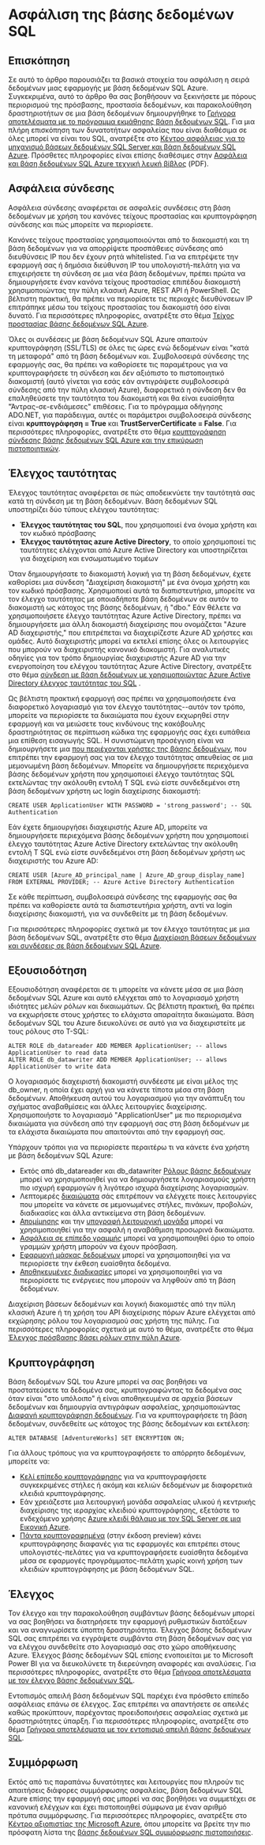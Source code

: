 <properties
   pageTitle="Επισκόπηση ασφαλείας βάσης δεδομένων SQL"
   description="Μάθετε σχετικά με την ασφάλεια βάσης δεδομένων SQL Azure και του SQL Server, συμπεριλαμβανομένων των διαφορών μεταξύ στο cloud και SQL Server εσωτερικής εγκατάστασης όταν θέλετε να τον έλεγχο ταυτότητας, εξουσιοδότησης, ασφάλεια σύνδεσης, κρυπτογράφησης και συμμόρφωσης."
   services="sql-database"
   documentationCenter=""
   authors="tmullaney"
   manager="jhubbard"
   editor=""/>

<tags
   ms.service="sql-database"
   ms.devlang="NA"
   ms.topic="article"
   ms.tgt_pltfrm="NA"
   ms.workload="data-management"
   ms.date="06/09/2016"
   ms.author="thmullan;jackr"/>


# <a name="securing-your-sql-database"></a>Ασφάλιση της βάσης δεδομένων SQL

## <a name="overview"></a>Επισκόπηση

Σε αυτό το άρθρο παρουσιάζει τα βασικά στοιχεία του ασφάλιση η σειρά δεδομένων μιας εφαρμογής με βάση δεδομένων SQL Azure. Συγκεκριμένα, αυτό το άρθρο θα σας βοηθήσουν να ξεκινήσετε με πόρους περιορισμού της πρόσβασης, προστασία δεδομένων, και παρακολούθηση δραστηριοτήτων σε μια βάση δεδομένων δημιουργήθηκε το [Γρήγορα αποτελέσματα με το πρόγραμμα εκμάθησης βάση δεδομένων SQL](sql-database-get-started.md). Για μια πλήρη επισκόπηση των δυνατοτήτων ασφαλείας που είναι διαθέσιμα σε όλες μπορεί να είναι του SQL, ανατρέξτε στο [Κέντρο ασφάλειας για το μηχανισμό βάσεων δεδομένων SQL Server και βάση δεδομένων SQL Azure](https://msdn.microsoft.com/library/bb510589). Πρόσθετες πληροφορίες είναι επίσης διαθέσιμες στην [Ασφάλεια και βάση δεδομένων SQL Azure τεχνική λευκή βίβλος](https://download.microsoft.com/download/A/C/3/AC305059-2B3F-4B08-9952-34CDCA8115A9/Security_and_Azure_SQL_Database_White_paper.pdf) (PDF).

## <a name="connection-security"></a>Ασφάλεια σύνδεσης

Ασφάλεια σύνδεσης αναφέρεται σε ασφαλείς συνδέσεις στη βάση δεδομένων με χρήση του κανόνες τείχους προστασίας και κρυπτογράφηση σύνδεσης και πώς μπορείτε να περιορίσετε.

Κανόνες τείχους προστασίας χρησιμοποιούνται από το διακομιστή και τη βάση δεδομένων για να απορρίψετε προσπάθειες σύνδεσης από διευθύνσεις IP που δεν έχουν ρητά whitelisted. Για να επιτρέψετε την εφαρμογή σας ή δημόσια διεύθυνση IP του υπολογιστή-πελάτη για να επιχειρήσετε τη σύνδεση σε μια νέα βάση δεδομένων, πρέπει πρώτα να δημιουργήσετε έναν κανόνα τείχους προστασίας επιπέδου διακομιστή χρησιμοποιώντας την πύλη κλασική Azure, REST API ή PowerShell. Ως βέλτιστη πρακτική, θα πρέπει να περιορίσετε τις περιοχές διευθύνσεων IP επιτράπηκε μέσω του τείχους προστασίας του διακομιστή όσο είναι δυνατό. Για περισσότερες πληροφορίες, ανατρέξτε στο θέμα [Τείχος προστασίας βάσης δεδομένων SQL Azure](https://msdn.microsoft.com/library/ee621782).

Όλες οι συνδέσεις με βάση δεδομένων SQL Azure απαιτούν κρυπτογράφηση (SSL/TLS) σε όλες τις ώρες ενώ δεδομένων είναι "κατά τη μεταφορά" από τη βάση δεδομένων και. Συμβολοσειρά σύνδεσης της εφαρμογής σας, θα πρέπει να καθορίσετε τις παραμέτρους για να κρυπτογραφήσετε τη σύνδεση και *δεν* αξιόπιστο το πιστοποιητικό διακομιστή (αυτό γίνεται για εσάς εάν αντιγράψετε συμβολοσειρά σύνδεσης από την πύλη κλασική Azure), διαφορετικά η σύνδεση δεν θα επαληθεύσετε την ταυτότητα του διακομιστή και θα είναι ευαίσθητα "Άντρας-σε-ενδιάμεσες" επιθέσεις. Για το πρόγραμμα οδήγησης ADO.NET, για παράδειγμα, αυτές οι παράμετροι συμβολοσειρά σύνδεσης είναι **κρυπτογράφηση = True** και **TrustServerCertificate = False**. Για περισσότερες πληροφορίες, ανατρέξτε στο θέμα [κρυπτογράφηση σύνδεσης βάσης δεδομένων SQL Azure και την επικύρωση πιστοποιητικών](https://msdn.microsoft.com/library/azure/ff394108#encryption).


## <a name="authentication"></a>Έλεγχος ταυτότητας

Έλεγχος ταυτότητας αναφέρεται σε πώς αποδεικνύετε την ταυτότητά σας κατά τη σύνδεση με τη βάση δεδομένων. Βάση δεδομένων SQL υποστηρίζει δύο τύπους ελέγχου ταυτότητας:

 - **Έλεγχος ταυτότητας του SQL**, που χρησιμοποιεί ένα όνομα χρήστη και τον κωδικό πρόσβασης
 - **Έλεγχος ταυτότητας azure Active Directory**, το οποίο χρησιμοποιεί τις ταυτότητες ελέγχονται από Azure Active Directory και υποστηρίζεται για διαχείριση και ενσωματωμένο τομέων

Όταν δημιουργήσατε το διακομιστή λογική για τη βάση δεδομένων, έχετε καθορίσει μια σύνδεση "Διαχείριση διακομιστή" με ένα όνομα χρήστη και τον κωδικό πρόσβασης. Χρησιμοποιεί αυτά τα διαπιστευτήρια, μπορείτε να τον έλεγχο ταυτότητας με οποιαδήποτε βάση δεδομένων σε αυτόν το διακομιστή ως κάτοχος της βάσης δεδομένων, ή "dbo." Εάν θέλετε να χρησιμοποιήσετε έλεγχο ταυτότητας Azure Active Directory, πρέπει να δημιουργήσετε μια άλλη διακομιστή διαχείρισης που ονομάζεται "Azure AD διαχειριστής," που επιτρέπεται να διαχειρίζεστε Azure AD χρήστες και ομάδες. Αυτό διαχειριστής μπορεί να εκτελεί επίσης όλες οι λειτουργίες που μπορούν να διαχειριστής κανονικό διακομιστή. Για αναλυτικές οδηγίες για τον τρόπο δημιουργίας διαχειριστής Azure AD για την ενεργοποίηση του ελέγχου ταυτότητας Azure Active Directory, ανατρέξτε στο θέμα [σύνδεση με βάση δεδομένων με χρησιμοποιώντας Azure Active Directory έλεγχος ταυτότητας του SQL](sql-database-aad-authentication.md) .

Ως βέλτιστη πρακτική εφαρμογή σας πρέπει να χρησιμοποιήσετε ένα διαφορετικό λογαριασμό για τον έλεγχο ταυτότητας--αυτόν τον τρόπο, μπορείτε να περιορίσετε τα δικαιώματα που έχουν εκχωρηθεί στην εφαρμογή και να μειώσετε τους κινδύνους της κακόβουλης δραστηριότητας σε περίπτωση κώδικα της εφαρμογής σας έχει ευπάθεια μια επίθεση εισαγωγής SQL. Η συνιστώμενη προσέγγιση είναι να δημιουργήσετε μια [που περιέχονται χρήστες της βάσης δεδομένων](https://msdn.microsoft.com/library/ff929188), που επιτρέπει την εφαρμογή σας για τον έλεγχο ταυτότητας απευθείας σε μια μεμονωμένη βάση δεδομένων. Μπορείτε να δημιουργήσετε περιεχόμενα βάσης δεδομένων χρήστη που χρησιμοποιεί έλεγχο ταυτότητας SQL εκτελώντας την ακόλουθη εντολή T SQL ενώ είστε συνδεδεμένοι στη βάση δεδομένων χρήστη ως login διαχείρισης διακομιστή:

```
CREATE USER ApplicationUser WITH PASSWORD = 'strong_password'; -- SQL Authentication
```

Εάν έχετε δημιουργήσει διαχειριστής Azure AD, μπορείτε να δημιουργήσετε περιεχόμενα βάσης δεδομένων χρήστη που χρησιμοποιεί έλεγχο ταυτότητας Azure Active Directory εκτελώντας την ακόλουθη εντολή T SQL ενώ είστε συνδεδεμένοι στη βάση δεδομένων χρήστη ως διαχειριστής του Azure AD:

```
CREATE USER [Azure_AD_principal_name | Azure_AD_group_display_name] FROM EXTERNAL PROVIDER; -- Azure Active Directory Authentication
```

Σε κάθε περίπτωση, συμβολοσειρά σύνδεσης της εφαρμογής σας θα πρέπει να καθορίσετε αυτά τα διαπιστευτήρια χρήστη, αντί να login διαχείρισης διακομιστή, για να συνδεθείτε με τη βάση δεδομένων.

Για περισσότερες πληροφορίες σχετικά με τον έλεγχο ταυτότητας με μια βάση δεδομένων SQL, ανατρέξτε στο θέμα [Διαχείριση βάσεων δεδομένων και συνδέσεις σε βάση δεδομένων SQL Azure](sql-database-manage-logins.md).


## <a name="authorization"></a>Εξουσιοδότηση
Εξουσιοδότηση αναφέρεται σε τι μπορείτε να κάνετε μέσα σε μια βάση δεδομένων SQL Azure και αυτό ελέγχεται από το λογαριασμό χρήστη ιδιότητες μελών ρόλων και δικαιωμάτων. Ως βέλτιστη πρακτική, θα πρέπει να εκχωρήσετε στους χρήστες το ελάχιστα απαραίτητα δικαιώματα. Βάση δεδομένων SQL του Azure διευκολύνει σε αυτό για να διαχειριστείτε με τους ρόλους στο T-SQL:

```
ALTER ROLE db_datareader ADD MEMBER ApplicationUser; -- allows ApplicationUser to read data
ALTER ROLE db_datawriter ADD MEMBER ApplicationUser; -- allows ApplicationUser to write data
```

Ο λογαριασμός διαχειριστή διακομιστή συνδέεστε με είναι μέλος της db_owner, η οποία έχει αρχή για να κάνετε τίποτα μέσα στη βάση δεδομένων. Αποθήκευση αυτού του λογαριασμού για την ανάπτυξη του σχήματος αναβαθμίσεις και άλλες λειτουργίες διαχείρισης. Χρησιμοποιήστε το λογαριασμό "ApplicationUser" με πιο περιορισμένα δικαιώματα για σύνδεση από την εφαρμογή σας στη βάση δεδομένων με τα ελάχιστα δικαιώματα που απαιτούνται από την εφαρμογή σας.

Υπάρχουν τρόποι για να περιορίσετε περαιτέρω τι να κάνετε ένα χρήστη με βάση δεδομένων SQL Azure:

* Εκτός από db_datareader και db_datawriter [Ρόλους βάσης δεδομένων](https://msdn.microsoft.com/library/ms189121) μπορεί να χρησιμοποιηθεί για να δημιουργήσετε λογαριασμούς χρήστη πιο ισχυρή εφαρμογών ή λιγότερο ισχυρά διαχείρισης λογαριασμών.
* Λεπτομερές [δικαιώματα](https://msdn.microsoft.com/library/ms191291) σάς επιτρέπουν να ελέγχετε ποιες λειτουργίες που μπορείτε να κάνετε σε μεμονωμένες στήλες, πινάκων, προβολών, διαδικασίες και άλλα αντικείμενα στη βάση δεδομένων.
* [Απομίμησης](https://msdn.microsoft.com/library/vstudio/bb669087) και την [υπογραφή λειτουργική μονάδα](https://msdn.microsoft.com/library/bb669102) μπορεί να χρησιμοποιηθεί για την ασφαλή η αναβάθμιση προσωρινά δικαιώματα.
* [Ασφάλεια σε επίπεδο γραμμής](https://msdn.microsoft.com/library/dn765131) μπορεί να χρησιμοποιηθεί όριο το οποίο γραμμών χρήστη μπορούν να έχουν πρόσβαση.
* [Εφαρμογή μάσκας δεδομένων](sql-database-dynamic-data-masking-get-started.md) μπορεί να χρησιμοποιηθεί για να περιορίσετε την έκθεση ευαίσθητα δεδομένα.
* [Αποθηκευμένες διαδικασίες](https://msdn.microsoft.com/library/ms190782) μπορεί να χρησιμοποιηθεί για να περιορίσετε τις ενέργειες που μπορούν να ληφθούν από τη βάση δεδομένων.

Διαχείριση βάσεων δεδομένων και λογική διακομιστές από την πύλη κλασική Azure ή τη χρήση του API διαχείρισης πόρων Azure ελέγχεται από εκχώρησης ρόλου του λογαριασμού σας χρήστη της πύλης. Για περισσότερες πληροφορίες σχετικά με αυτό το θέμα, ανατρέξτε στο θέμα [Έλεγχος πρόσβασης βάσει ρόλων στην πύλη Azure](../active-directory./role-based-access-control-configure.md).


## <a name="encryption"></a>Κρυπτογράφηση

Βάση δεδομένων SQL του Azure μπορεί να σας βοηθήσει να προστατεύσετε τα δεδομένα σας, κρυπτογραφώντας τα δεδομένα σας όταν είναι "στο υπόλοιπο" ή είναι αποθηκευμένα σε αρχεία βάσεων δεδομένων και δημιουργία αντιγράφων ασφαλείας, χρησιμοποιώντας [Διαφανή κρυπτογράφηση δεδομένων](http://go.microsoft.com/fwlink/?LinkId=526242). Για να κρυπτογραφήσετε τη βάση δεδομένων, συνδεθείτε ως κάτοχος της βάσης δεδομένων και εκτέλεση:

```
ALTER DATABASE [AdventureWorks] SET ENCRYPTION ON;
```

Για άλλους τρόπους για να κρυπτογραφήσετε το απόρρητο δεδομένων, μπορείτε να:

* [Κελί επίπεδο κρυπτογράφησης](https://msdn.microsoft.com/library/ms179331.aspx) για να κρυπτογραφήσετε συγκεκριμένες στήλες ή ακόμη και κελιών δεδομένων με διαφορετικά κλειδιά κρυπτογράφησης.
* Εάν χρειάζεστε μια λειτουργική μονάδα ασφαλείας υλικού ή κεντρικής διαχείρισης της ιεραρχίας κλειδιού κρυπτογράφησης, εξετάστε το ενδεχόμενο χρήσης [Azure κλειδί θάλαμο με τον SQL Server σε μια Εικονική Azure](http://blogs.technet.com/b/kv/archive/2015/01/12/using-the-key-vault-for-sql-server-encryption.aspx).
* [Πάντα κρυπτογραφημένα](https://msdn.microsoft.com/library/mt163865.aspx) (στην έκδοση preview) κάνει κρυπτογράφησης διαφανές για τις εφαρμογές και επιτρέπει στους υπολογιστές-πελάτες για να κρυπτογραφήσετε ευαίσθητα δεδομένα μέσα σε εφαρμογές προγράμματος-πελάτη χωρίς κοινή χρήση των κλειδιών κρυπτογράφησης με βάση δεδομένων SQL.

## <a name="auditing"></a>Έλεγχος

Τον έλεγχο και την παρακολούθηση συμβάντων βάσης δεδομένων μπορεί να σας βοηθήσει να διατηρήσετε την εφαρμογή ρυθμιστικών διατάξεων και να αναγνωρίσετε ύποπτη δραστηριότητα. Έλεγχος βάσης δεδομένων SQL σας επιτρέπει να εγγράψετε συμβάντα στη βάση δεδομένων σας για να ελέγχου συνδεθείτε στο λογαριασμό σας στο χώρο αποθήκευσης Azure. Έλεγχος βάσης δεδομένων SQL επίσης ενοποιείται με το Microsoft Power BI για να διευκολύνετε τη διερεύνηση αναφορές και αναλύσεις. Για περισσότερες πληροφορίες, ανατρέξτε στο θέμα [Γρήγορα αποτελέσματα με τον έλεγχο βάσης δεδομένων SQL](sql-database-auditing-get-started.md).

Εντοπισμός απειλή βάση δεδομένων SQL παρέχει ένα πρόσθετο επίπεδο ασφάλειας επάνω σε έλεγχος. Σας επιτρέπει να απαντήσετε σε απειλές καθώς προκύπτουν, παρέχοντας προειδοποιήσεις ασφαλείας σχετικά με δραστηριότητες ύπαρξη. Για περισσότερες πληροφορίες, ανατρέξτε στο θέμα [Γρήγορα αποτελέσματα με τον εντοπισμό απειλή βάσης δεδομένων SQL](sql-database-threat-detection-get-started.md).  

## <a name="compliance"></a>Συμμόρφωση

Εκτός από τις παραπάνω δυνατότητες και λειτουργίες που πληρούν τις απαιτήσεις διάφορες συμμόρφωσης ασφαλείας, βάση δεδομένων SQL Azure επίσης την εφαρμογή σας μπορεί να σας βοηθήσει να συμμετέχει σε κανονική ελέγχων και έχει πιστοποιηθεί σύμφωνα με έναν αριθμό πρότυπα συμμόρφωσης. Για περισσότερες πληροφορίες, ανατρέξτε στο [Κέντρο αξιοπιστίας της Microsoft Azure](https://azure.microsoft.com/support/trust-center/), όπου μπορείτε να βρείτε την πιο πρόσφατη λίστα της [βάσης δεδομένων SQL συμμόρφωσης πιστοποιήσεις](https://azure.microsoft.com/support/trust-center/services/).
